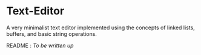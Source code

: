 # Text-Editor
A very minimalist text editor implemented using the concepts of linked lists, buffers, and basic string operations.


README : 
*To be written up*
